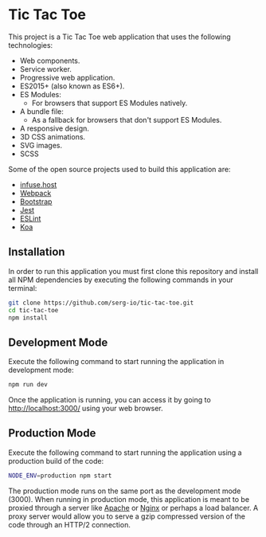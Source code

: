 Tic Tac Toe
===========

This project is a Tic Tac Toe web application that uses the following technologies:

  * Web components.
  * Service worker.
  * Progressive web application.
  * ES2015+ (also known as ES6+).
  * ES Modules:
    * For browsers that support ES Modules natively.
  * A bundle file:
    * As a fallback for browsers that don't support ES Modules.
  * A responsive design.
  * 3D CSS animations.
  * SVG images.
  * SCSS

Some of the open source projects used to build this application are:

  * [infuse.host](https://infuse.host/)
  * [Webpack](https://webpack.js.org/)
  * [Bootstrap](https://www.getbootstrap.com/)
  * [Jest](https://jestjs.io/)
  * [ESLint](https://eslint.org/)
  * [Koa](https://koajs.com/)

## Installation ##

In order to run this application you must first clone this repository and install all NPM
dependencies by executing the following commands in your terminal:

```bash
git clone https://github.com/serg-io/tic-tac-toe.git
cd tic-tac-toe
npm install
```

## Development Mode ##

Execute the following command to start running the application in development mode:

```bash
npm run dev
```

Once the application is running, you can access it by going to
[http://localhost:3000/](http://localhost:3000/) using your web browser.

## Production Mode ##

Execute the following command to start running the application using a production build of the code:

```bash
NODE_ENV=production npm start
```

The production mode runs on the same port as the development mode (3000). When running in
production mode, this application is meant to be proxied through a server like
[Apache](https://httpd.apache.org/) or [Nginx](https://www.nginx.com/) or perhaps a load balancer.
A proxy server would allow you to serve a gzip compressed version of the code through an HTTP/2
connection.